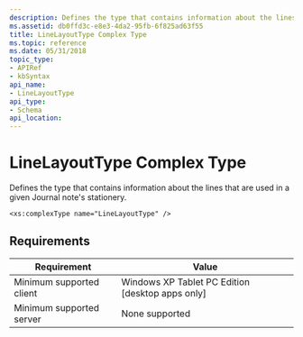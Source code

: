 ```yaml
---
description: Defines the type that contains information about the lines that are used in a given Journal note's stationery.
ms.assetid: db0ffd3c-e8e3-4da2-95fb-6f825ad63f55
title: LineLayoutType Complex Type
ms.topic: reference
ms.date: 05/31/2018
topic_type: 
- APIRef
- kbSyntax
api_name: 
- LineLayoutType
api_type: 
- Schema
api_location: 
---
```


# LineLayoutType Complex Type

Defines the type that contains information about the lines that are used in a given Journal note's stationery.

``` syntax
<xs:complexType name="LineLayoutType" />
```

## Requirements



| Requirement | Value |
|-------------------------------------|---------------------------------------------------------------|
| Minimum supported client<br/> | Windows XP Tablet PC Edition \[desktop apps only\]<br/> |
| Minimum supported server<br/> | None supported<br/>                                     |



 

 




